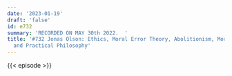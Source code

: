 ```yaml
---
date: '2023-01-19'
draft: 'false'
id: e732
summary: 'RECORDED ON MAY 30th 2022.  '
title: '#732 Jonas Olson: Ethics, Moral Error Theory, Abolitionism, Moral Nihilism,
  and Practical Philosophy'
---
```

{{< episode >}}
